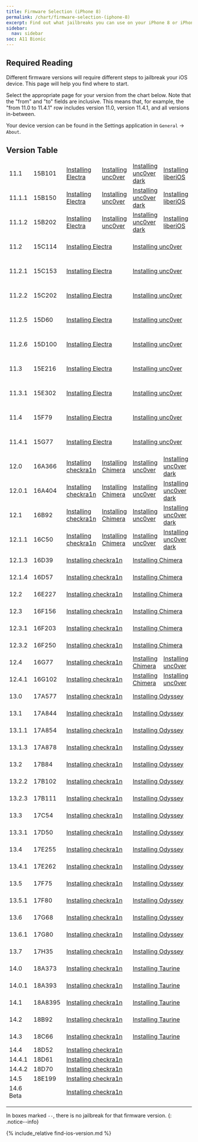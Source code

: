 ```yaml
---
title: Firmware Selection (iPhone 8)
permalink: /chart/firmware-selection-(iphone-8)
excerpt: Find out what jailbreaks you can use on your iPhone 8 or iPhone 8 Plus
sidebar:
  nav: sidebar
soc: A11 Bionic
---
```


## Required Reading

Different firmware versions will require different steps to jailbreak your iOS device. This page will help you find where to start.

Select the appropriate page for your version from the chart below. Note that the "from" and "to" fields are inclusive. This means that, for example, the "from 11.0 to 11.4.1" row includes version 11.0, version 11.4.1, and all versions in-between.

Your device version can be found in the Settings application in `General` -> `About`.

## Version Table

<table class="version_table">
  <colgroup>
    <col span="1" style="width: 15%;">
    <col span="1" style="width: 15%;">
    <col span="1" style="width: 70%;">
  </colgroup>
  <thead>
    <tr>
      <td>11.1</td>
      <td>15B101</td>
      <td><a href="installing-electra">Installing Electra</a></td>
      <td><a href="installing-unc0ver">Installing unc0ver</a></td>
      <td><a href="installing-unc0ver-dark">Installing unc0ver dark</a></td>
      <td><a href="installing-liberiOS">Installing liberiOS</a></td>
      <td><a href="installing-to-panga">Installing to.panga</a></td>
    </tr>
    <tr>
      <td>11.1.1</td>
      <td>15B150</td>
      <td><a href="installing-electra">Installing Electra</a></td>
      <td><a href="installing-unc0ver">Installing unc0ver</a></td>
      <td><a href="installing-unc0ver-dark">Installing unc0ver dark</a></td>
      <td><a href="installing-liberiOS">Installing liberiOS</a></td>
      <td><a href="installing-to-panga">Installing to.panga</a></td>
    </tr>
    <tr>
      <td>11.1.2</td>
      <td>15B202</td>
      <td><a href="installing-electra">Installing Electra</a></td>
      <td><a href="installing-unc0ver">Installing unc0ver</a></td>
      <td><a href="installing-unc0ver-dark">Installing unc0ver dark</a></td>
      <td><a href="installing-liberiOS">Installing liberiOS</a></td>
      <td><a href="installing-to-panga">Installing to.panga</a></td>
    </tr>
    <tr>
      <td>11.2</td>
      <td>15C114</td>
      <td colspan="2"><a href="installing-electra">Installing Electra</a></td>
      <td colspan="2"><a href="installing-unc0ver">Installing unc0ver</a></td>
      <td><a href="installing-unc0ver-dark">Installing unc0ver dark</a></td>
    </tr>
    <tr>
      <td>11.2.1</td>
      <td>15C153</td>
      <td colspan="2"><a href="installing-electra">Installing Electra</a></td>
      <td colspan="2"><a href="installing-unc0ver">Installing unc0ver</a></td>
      <td><a href="installing-unc0ver-dark">Installing unc0ver dark</a></td>
    </tr>
    <tr>
      <td>11.2.2</td>
      <td>15C202</td>
      <td colspan="2"><a href="installing-electra">Installing Electra</a></td>
      <td colspan="2"><a href="installing-unc0ver">Installing unc0ver</a></td>
      <td><a href="installing-unc0ver-dark">Installing unc0ver dark</a></td>
    </tr>
    <tr>
      <td>11.2.5</td>
      <td>15D60</td>
      <td colspan="2"><a href="installing-electra">Installing Electra</a></td>
      <td colspan="2"><a href="installing-unc0ver">Installing unc0ver</a></td>
      <td><a href="installing-unc0ver-dark">Installing unc0ver dark</a></td>
    </tr>
    <tr>
      <td>11.2.6</td>
      <td>15D100</td>
      <td colspan="2"><a href="installing-electra">Installing Electra</a></td>
      <td colspan="2"><a href="installing-unc0ver">Installing unc0ver</a></td>
      <td><a href="installing-unc0ver-dark">Installing unc0ver dark</a></td>
    </tr>
    <tr>
      <td>11.3</td>
      <td>15E216</td>
      <td colspan="2"><a href="installing-electra">Installing Electra</a></td>
      <td colspan="2"><a href="installing-unc0ver">Installing unc0ver</a></td>
      <td><a href="installing-unc0ver-dark">Installing unc0ver dark</a></td>
    </tr>
    <tr>
      <td>11.3.1</td>
      <td>15E302</td>
      <td colspan="2"><a href="installing-electra">Installing Electra</a></td>
      <td colspan="2"><a href="installing-unc0ver">Installing unc0ver</a></td>
      <td><a href="installing-unc0ver-dark">Installing unc0ver dark</a></td>
    </tr>
    <tr>
      <td>11.4</td>
      <td>15F79</td>
      <td colspan="2"><a href="installing-electra">Installing Electra</a></td>
      <td colspan="2"><a href="installing-unc0ver">Installing unc0ver</a></td>
      <td><a href="installing-unc0ver-dark">Installing unc0ver dark</a></td>
    </tr>
    <tr>
      <td>11.4.1</td>
      <td>15G77</td>
      <td colspan="2"><a href="installing-electra">Installing Electra</a></td>
      <td colspan="2"><a href="installing-unc0ver">Installing unc0ver</a></td>
      <td><a href="installing-unc0ver-dark">Installing unc0ver dark</a></td>
    </tr>
    <tr>
      <td>12.0</td>
      <td>16A366</td>
      <td><a href="installing-Odysseyra1n">Installing checkra1n</a></td>
      <td><a href="installing-chimera">Installing Chimera</a></td>
      <td><a href="installing-unc0ver">Installing unc0ver</a></td>
      <td><a href="installing-unc0ver-dark">Installing unc0ver dark</a></td>
      <td><a href="installing-rootlessjb4">Installing rootlessJB4</a></td>
    </tr>
    <tr>
      <td>12.0.1</td>
      <td>16A404</td>
      <td><a href="installing-Odysseyra1n">Installing checkra1n</a></td>
      <td><a href="installing-chimera">Installing Chimera</a></td>
      <td><a href="installing-unc0ver">Installing unc0ver</a></td>
      <td><a href="installing-unc0ver-dark">Installing unc0ver dark</a></td>
      <td><a href="installing-rootlessjb4">Installing rootlessJB4</a></td>
    </tr>
    <tr>
      <td>12.1</td>
      <td>16B92</td>
      <td><a href="installing-Odysseyra1n">Installing checkra1n</a></td>
      <td><a href="installing-chimera">Installing Chimera</a></td>
      <td><a href="installing-unc0ver">Installing unc0ver</a></td>
      <td><a href="installing-unc0ver-dark">Installing unc0ver dark</a></td>
      <td><a href="installing-rootlessjb4">Installing rootlessJB4</a></td>
    </tr>
    <tr>
      <td>12.1.1</td>
      <td>16C50</td>
      <td><a href="installing-Odysseyra1n">Installing checkra1n</a></td>
      <td><a href="installing-chimera">Installing Chimera</a></td>
      <td><a href="installing-unc0ver">Installing unc0ver</a></td>
      <td><a href="installing-unc0ver-dark">Installing unc0ver dark</a></td>
      <td><a href="installing-rootlessjb4">Installing rootlessJB4</a></td>
    </tr>
    <tr>
      <td>12.1.3</td>
      <td>16D39</td>
      <td colspan="2"><a href="installing-Odysseyra1n">Installing checkra1n</a></td>
      <td colspan="2"><a href="installing-chimera">Installing Chimera</a></td>
      <td><a href="installing-unc0ver">Installing unc0ver</a></td>
    </tr>
    <tr>
      <td>12.1.4</td>
      <td>16D57</td>
      <td colspan="2"><a href="installing-Odysseyra1n">Installing checkra1n</a></td>
      <td colspan="2"><a href="installing-chimera">Installing Chimera</a></td>
      <td><a href="installing-unc0ver">Installing unc0ver</a></td>
    </tr>
    <tr>
      <td>12.2</td>
      <td>16E227</td>
      <td colspan="2"><a href="installing-Odysseyra1n">Installing checkra1n</a></td>
      <td colspan="2"><a href="installing-chimera">Installing Chimera</a></td>
      <td><a href="installing-unc0ver">Installing unc0ver</a></td>
    </tr>
    <tr>
      <td>12.3</td>
      <td>16F156</td>
      <td colspan="2"><a href="installing-Odysseyra1n">Installing checkra1n</a></td>
      <td colspan="2"><a href="installing-chimera">Installing Chimera</a></td>
      <td><a href="installing-unc0ver">Installing unc0ver</a></td>
    </tr>
    <tr>
      <td>12.3.1</td>
      <td>16F203</td>
      <td colspan="2"><a href="installing-Odysseyra1n">Installing checkra1n</a></td>
      <td colspan="2"><a href="installing-chimera">Installing Chimera</a></td>
      <td><a href="installing-unc0ver">Installing unc0ver</a></td>
    </tr>
    <tr>
      <td>12.3.2</td>
      <td>16F250</td>
      <td colspan="2"><a href="installing-Odysseyra1n">Installing checkra1n</a></td>
      <td colspan="2"><a href="installing-chimera">Installing Chimera</a></td>
      <td><a href="installing-unc0ver">Installing unc0ver</a></td>
    </tr>
    <tr>
      <td>12.4</td>
      <td>16G77</td>
      <td colspan="2"><a href="installing-Odysseyra1n">Installing checkra1n</a></td>
      <td><a href="installing-chimera">Installing Chimera</a></td>
      <td><a href="installing-unc0ver">Installing unc0ver</a></td>
      <td><a href="installing-rootlessjb4">Installing rootlessJB4</a></td>
    </tr>
    <tr>
      <td>12.4.1</td>
      <td>16G102</td>
      <td colspan="2"><a href="installing-Odysseyra1n">Installing checkra1n</a></td>
      <td><a href="installing-chimera">Installing Chimera</a></td>
      <td><a href="installing-unc0ver">Installing unc0ver</a></td>
      <td><a href="installing-rootlessjb4">Installing rootlessJB4</a></td>
    </tr>
    <tr>
      <td>13.0</td>
      <td>17A577</td>
      <td colspan="2"><a href="installing-Odysseyra1n">Installing checkra1n</a></td>
      <td colspan="2"><a href="installing-Odyssey">Installing Odyssey</a></td>
      <td><a href="installing-unc0ver">Installing unc0ver</a></td>
    </tr>
    <tr>
      <td>13.1</td>
      <td>17A844</td>
      <td colspan="2"><a href="installing-Odysseyra1n">Installing checkra1n</a></td>
      <td colspan="2"><a href="installing-Odyssey">Installing Odyssey</a></td>
      <td><a href="installing-unc0ver">Installing unc0ver</a></td>
    </tr>
    <tr>
      <td>13.1.1</td>
      <td>17A854</td>
      <td colspan="2"><a href="installing-Odysseyra1n">Installing checkra1n</a></td>
      <td colspan="2"><a href="installing-Odyssey">Installing Odyssey</a></td>
      <td><a href="installing-unc0ver">Installing unc0ver</a></td>
    </tr>
    <tr>
      <td>13.1.3</td>
      <td>17A878</td>
      <td colspan="2"><a href="installing-Odysseyra1n">Installing checkra1n</a></td>
      <td colspan="2"><a href="installing-Odyssey">Installing Odyssey</a></td>
      <td><a href="installing-unc0ver">Installing unc0ver</a></td>
    </tr>
    <tr>
      <td>13.2</td>
      <td>17B84</td>
      <td colspan="2"><a href="installing-Odysseyra1n">Installing checkra1n</a></td>
      <td colspan="2"><a href="installing-Odyssey">Installing Odyssey</a></td>
      <td><a href="installing-unc0ver">Installing unc0ver</a></td>
    </tr>
    <tr>
      <td>13.2.2</td>
      <td>17B102</td>
      <td colspan="2"><a href="installing-Odysseyra1n">Installing checkra1n</a></td>
      <td colspan="2"><a href="installing-Odyssey">Installing Odyssey</a></td>
      <td><a href="installing-unc0ver">Installing unc0ver</a></td>
    </tr>
    <tr>
      <td>13.2.3</td>
      <td>17B111</td>
      <td colspan="2"><a href="installing-Odysseyra1n">Installing checkra1n</a></td>
      <td colspan="2"><a href="installing-Odyssey">Installing Odyssey</a></td>
      <td><a href="installing-unc0ver">Installing unc0ver</a></td>
    </tr>
    <tr>
      <td>13.3</td>
      <td>17C54</td>
      <td colspan="2"><a href="installing-Odysseyra1n">Installing checkra1n</a></td>
      <td colspan="2"><a href="installing-Odyssey">Installing Odyssey</a></td>
      <td><a href="installing-unc0ver">Installing unc0ver</a></td>
    </tr>
    <tr>
      <td>13.3.1</td>
      <td>17D50</td>
      <td colspan="2"><a href="installing-Odysseyra1n">Installing checkra1n</a></td>
      <td colspan="2"><a href="installing-Odyssey">Installing Odyssey</a></td>
      <td><a href="installing-unc0ver">Installing unc0ver</a></td>
    </tr>
    <tr>
      <td>13.4</td>
      <td>17E255</td>
      <td colspan="2"><a href="installing-Odysseyra1n">Installing checkra1n</a></td>
      <td colspan="2"><a href="installing-Odyssey">Installing Odyssey</a></td>
      <td><a href="installing-unc0ver">Installing unc0ver</a></td>
    </tr>
    <tr>
      <td>13.4.1</td>
      <td>17E262</td>
      <td colspan="2"><a href="installing-Odysseyra1n">Installing checkra1n</a></td>
      <td colspan="2"><a href="installing-Odyssey">Installing Odyssey</a></td>
      <td><a href="installing-unc0ver">Installing unc0ver</a></td>
    </tr>
    <tr>
      <td>13.5</td>
      <td>17F75</td>
      <td colspan="2"><a href="installing-Odysseyra1n">Installing checkra1n</a></td>
      <td colspan="2"><a href="installing-Odyssey">Installing Odyssey</a></td>
      <td><a href="installing-unc0ver">Installing unc0ver</a></td>
    </tr>
    <tr>
      <td>13.5.1</td>
      <td>17F80</td>
      <td colspan="2"><a href="installing-Odysseyra1n">Installing checkra1n</a></td>
      <td colspan="2"><a href="installing-Odyssey">Installing Odyssey</a></td>
      <td><a href="installing-unc0ver">Installing unc0ver</a></td>
    </tr>
    <tr>
      <td>13.6</td>
      <td>17G68</td>
      <td colspan="2"><a href="installing-Odysseyra1n">Installing checkra1n</a></td>
      <td colspan="2"><a href="installing-Odyssey">Installing Odyssey</a></td>
      <td><a href="installing-unc0ver">Installing unc0ver</a></td>
    </tr>
    <tr>
      <td>13.6.1</td>
      <td>17G80</td>
      <td colspan="2"><a href="installing-Odysseyra1n">Installing checkra1n</a></td>
      <td colspan="2"><a href="installing-Odyssey">Installing Odyssey</a></td>
      <td><a href="installing-unc0ver">Installing unc0ver</a></td>
    </tr>
    <tr>
      <td>13.7</td>
      <td>17H35</td>
      <td colspan="2"><a href="installing-Odysseyra1n">Installing checkra1n</a></td>
      <td colspan="2"><a href="installing-Odyssey">Installing Odyssey</a></td>
      <td><a href="installing-unc0ver">Installing unc0ver</a></td>
    </tr>
    <tr>
      <td>14.0</td>
      <td>18A373</td>
      <td colspan="2"><a href="installing-Odysseyra1n">Installing checkra1n</a></td>
      <td colspan="2"><a href="installing-taurine">Installing Taurine</a></td>
      <td><a href="installing-unc0ver">Installing unc0ver</a></td>
    </tr>
    <tr>
      <td>14.0.1</td>
      <td>18A393</td>
      <td colspan="2"><a href="installing-Odysseyra1n">Installing checkra1n</a></td>
      <td colspan="2"><a href="installing-taurine">Installing Taurine</a></td>
      <td><a href="installing-unc0ver">Installing unc0ver</a></td>
    </tr>
    <tr>
      <td>14.1</td>
      <td>18A8395</td>
      <td colspan="2"><a href="installing-Odysseyra1n">Installing checkra1n</a></td>
      <td colspan="2"><a href="installing-taurine">Installing Taurine</a></td>
      <td><a href="installing-unc0ver">Installing unc0ver</a></td>
    </tr>
    <tr>
      <td>14.2</td>
      <td>18B92</td>
      <td colspan="2"><a href="installing-Odysseyra1n">Installing checkra1n</a></td>
      <td colspan="2"><a href="installing-taurine">Installing Taurine</a></td>
      <td><a href="installing-unc0ver">Installing unc0ver</a></td>
    </tr>
    <tr>
      <td>14.3</td>
      <td>18C66</td>
      <td colspan="2"><a href="installing-Odysseyra1n">Installing checkra1n</a></td>
      <td colspan="2"><a href="installing-taurine">Installing Taurine</a></td>
      <td><a href="installing-unc0ver">Installing unc0ver</a></td>
    </tr>
    <tr>
      <td>14.4</td>
      <td>18D52</td>
      <td colspan="5"><a href="installing-Odysseyra1n">Installing checkra1n</a></td>
    </tr>
    <tr>
      <td>14.4.1</td>
      <td>18D61</td>
      <td colspan="5"><a href="installing-Odysseyra1n">Installing checkra1n</a></td>
    </tr>
    <tr>
      <td>14.4.2</td>
      <td>18D70</td>
      <td colspan="5"><a href="installing-Odysseyra1n">Installing checkra1n</a></td>
    </tr>
    <tr>
      <td>14.5</td>
      <td>18E199</td>
      <td colspan="5"><a href="installing-Odysseyra1n">Installing checkra1n</a></td>
    </tr>
    <tr>
      <td>14.6 Beta</td>
      <td></td>
      <td colspan="5"><a href="installing-Odysseyra1n">Installing checkra1n</a></td>
    </tr>
  </tbody>
</table>

---

In boxes marked `--`, there is no jailbreak for that firmware version.
{: .notice--info}

{% include_relative find-ios-version.md %}
